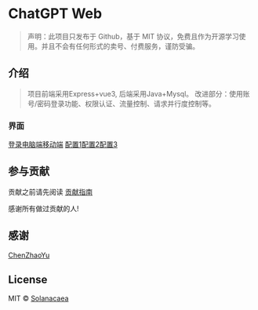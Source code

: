 # ChatGPT Web

> 声明：此项目只发布于 Github，基于 MIT 协议，免费且作为开源学习使用。并且不会有任何形式的卖号、付费服务，谨防受骗。

## 介绍
> 项目前端采用Express+vue3, 后端采用Java+Mysql。
> 改进部分：使用账号/密码登录功能、权限认证、流量控制、请求并行度控制等。
### 界面
[登录](./docs/pandaai-login.png)[电脑端](./docs/pc-ask.png)[移动端](./docs/mobile-ask.png)
[配置1](./docs/config1.png)[配置2](./docs/config2.png)[配置3](./docs/config3.png)

## 参与贡献

贡献之前请先阅读 [贡献指南](./CONTRIBUTING.md)

感谢所有做过贡献的人!

## 感谢
[ChenZhaoYu](https://github.com/Chanzhaoyu/chatgpt-web)


## License
MIT © [Solanacaea](./license)
